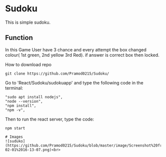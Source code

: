 # Sudoku


This is simple sudoku. 

## Function
In this Game User have 3 chance and every attempt the box changed colour( 1st green, 2nd yellow 3rd Red). 
if answer is correct box then locked.

How to download repo
```
git clone https://github.com/Pramod0215/Sudoku/
```
Go to 'React/Sudoku/sudokuapp' and type the following code in the terminal:
```
"sudo apt install nodejs",
"node --version",
"npm install", 
"npm -v",
```
Then to run the react server, type the code:
```
npm start

# Images
![suduko](https://github.com/Pramod0215/Sudoku/blob/master/image/Screenshot%20from%202020-02-01%2016-13-07.png)<br>
